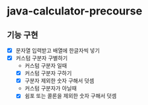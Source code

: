 # java-calculator-precourse
## 기능 구현
- [x] 문자열 입력받고 배열에 한글자씩 넣기
- [x] 커스텀 구분자 구별하기
  - 커스텀 구분자 일때
  - [x] 커스텀 구분자 구하기
  - [x] 구분자 제외한 숫자 구해서 덧셈
  - 커스텀 구분자가 아닐때
  - [x] 쉼포 또는 콜론을 제외한 숫자 구해서 덧셈